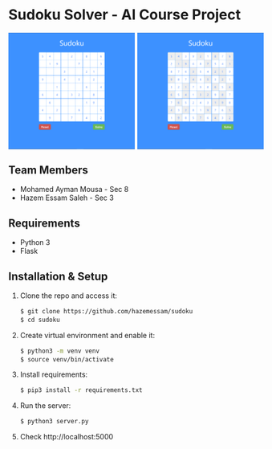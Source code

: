 # Sudoku Solver - AI Course Project
<!-- ![sudoku](static/img/sudoku.png "input") -->
<div style="display: flex; gap: 5px">
    <img src="static/img/input.png" alt="input" title="input" style="width: 50%">
    <img src="static/img/output.png" alt="output" title="output" style="width: 50%">
</div>
<!-- --- -->

## Team Members
- Mohamed Ayman Mousa - Sec 8
- Hazem Essam Saleh - Sec 3

<!-- --- -->

## Requirements
- Python 3
- Flask

<!-- --- -->

## Installation & Setup
1. Clone the repo and access it:
    ```bash
    $ git clone https://github.com/hazemessam/sudoku
    $ cd sudoku
    ```
2. Create virtual environment and enable it:
    ```bash
    $ python3 -m venv venv
    $ source venv/bin/activate
    ```
3. Install requirements:
    ```bash
    $ pip3 install -r requirements.txt
    ```
4. Run the server:
    ```bash
    $ python3 server.py
    ```
5. Check http://localhost:5000
